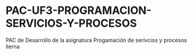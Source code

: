 # PAC-UF3-PROGRAMACION-SERVICIOS-Y-PROCESOS
PAC de Desarrollo de la asignatura Progamación de serivcios y procesos Ilerna
